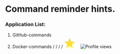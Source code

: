 # Command reminder hints.

### Application List:

1.  GitHub-commands
2.  Docker-commands
    /
    /
    /
    /
    <a href='https://stars.github.com/'><img src='https://raw.githubusercontent.com/acervenky/animated-github-badges/master/assets/starbadge.gif' width='35' height='35'></a> 
    ![Profile views](https://gpvc.arturio.dev/zas-post)
